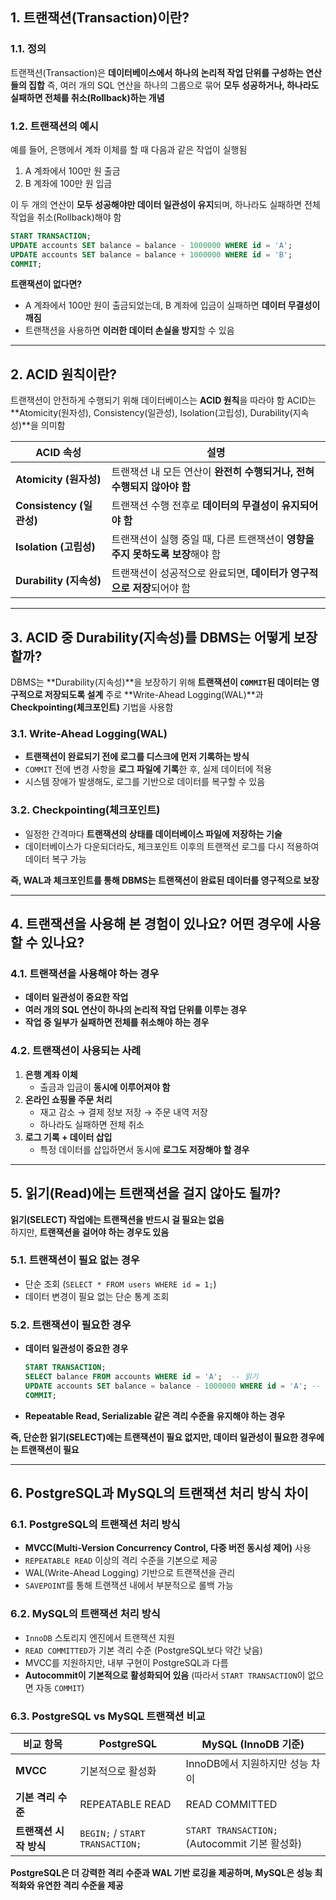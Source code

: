 ## 1. 트랜잭션(Transaction)이란?

### 1.1. 정의
트랜잭션(Transaction)은 **데이터베이스에서 하나의 논리적 작업 단위를 구성하는 연산들의 집합**
즉, 여러 개의 SQL 연산을 하나의 그룹으로 묶어 **모두 성공하거나, 하나라도 실패하면 전체를 취소(Rollback)하는 개념**

### 1.2. 트랜잭션의 예시
예를 들어, 은행에서 계좌 이체를 할 때 다음과 같은 작업이 실행됨

1. A 계좌에서 100만 원 출금  
2. B 계좌에 100만 원 입금  

이 두 개의 연산이 **모두 성공해야만 데이터 일관성이 유지**되며, 하나라도 실패하면 전체 작업을 취소(Rollback)해야 함

```sql
START TRANSACTION;
UPDATE accounts SET balance = balance - 1000000 WHERE id = 'A';
UPDATE accounts SET balance = balance + 1000000 WHERE id = 'B';
COMMIT;
```

**트랜잭션이 없다면?**  
- A 계좌에서 100만 원이 출금되었는데, B 계좌에 입금이 실패하면 **데이터 무결성이 깨짐**  
- 트랜잭션을 사용하면 **이러한 데이터 손실을 방지**할 수 있음  

---

## 2. ACID 원칙이란?

트랜잭션이 안전하게 수행되기 위해 데이터베이스는 **ACID 원칙**을 따라야 함
ACID는 **Atomicity(원자성), Consistency(일관성), Isolation(고립성), Durability(지속성)**을 의미함

| **ACID 속성** | **설명** |
|--------------|----------|
| **Atomicity (원자성)** | 트랜잭션 내 모든 연산이 **완전히 수행되거나, 전혀 수행되지 않아야 함** |
| **Consistency (일관성)** | 트랜잭션 수행 전후로 **데이터의 무결성이 유지되어야 함** |
| **Isolation (고립성)** | 트랜잭션이 실행 중일 때, 다른 트랜잭션이 **영향을 주지 못하도록 보장**해야 함 |
| **Durability (지속성)** | 트랜잭션이 성공적으로 완료되면, **데이터가 영구적으로 저장**되어야 함 |

---

## 3. ACID 중 Durability(지속성)를 DBMS는 어떻게 보장할까?

DBMS는 **Durability(지속성)**을 보장하기 위해 **트랜잭션이 `COMMIT`된 데이터는 영구적으로 저장되도록 설계**
주로 **Write-Ahead Logging(WAL)**과 **Checkpointing(체크포인트)** 기법을 사용함

### 3.1. Write-Ahead Logging(WAL)
- **트랜잭션이 완료되기 전에 로그를 디스크에 먼저 기록하는 방식**  
- `COMMIT` 전에 변경 사항을 **로그 파일에 기록**한 후, 실제 데이터에 적용  
- 시스템 장애가 발생해도, 로그를 기반으로 데이터를 복구할 수 있음  

### 3.2. Checkpointing(체크포인트)
- 일정한 간격마다 **트랜잭션의 상태를 데이터베이스 파일에 저장하는 기술**  
- 데이터베이스가 다운되더라도, 체크포인트 이후의 트랜잭션 로그를 다시 적용하여 데이터 복구 가능  

**즉, WAL과 체크포인트를 통해 DBMS는 트랜잭션이 완료된 데이터를 영구적으로 보장**  

---

## 4. 트랜잭션을 사용해 본 경험이 있나요? 어떤 경우에 사용할 수 있나요?

### 4.1. 트랜잭션을 사용해야 하는 경우
- **데이터 일관성이 중요한 작업**
- **여러 개의 SQL 연산이 하나의 논리적 작업 단위를 이루는 경우**
- **작업 중 일부가 실패하면 전체를 취소해야 하는 경우**

### 4.2. 트랜잭션이 사용되는 사례
1. **은행 계좌 이체**  
   - 출금과 입금이 **동시에 이루어져야 함**  
2. **온라인 쇼핑몰 주문 처리**  
   - 재고 감소 → 결제 정보 저장 → 주문 내역 저장  
   - 하나라도 실패하면 전체 취소  
3. **로그 기록 + 데이터 삽입**  
   - 특정 데이터를 삽입하면서 동시에 **로그도 저장해야 할 경우**  

---

## 5. 읽기(Read)에는 트랜잭션을 걸지 않아도 될까?

**읽기(SELECT) 작업에는 트랜잭션을 반드시 걸 필요는 없음**  
하지만, **트랜잭션을 걸어야 하는 경우도 있음**  

### 5.1. 트랜잭션이 필요 없는 경우
- 단순 조회 (`SELECT * FROM users WHERE id = 1;`)
- 데이터 변경이 필요 없는 단순 통계 조회

### 5.2. 트랜잭션이 필요한 경우
- **데이터 일관성이 중요한 경우**
  ```sql
  START TRANSACTION;
  SELECT balance FROM accounts WHERE id = 'A';  -- 읽기
  UPDATE accounts SET balance = balance - 1000000 WHERE id = 'A'; -- 쓰기
  COMMIT;
  ```
- **Repeatable Read, Serializable 같은 격리 수준을 유지해야 하는 경우**

**즉, 단순한 읽기(SELECT)에는 트랜잭션이 필요 없지만, 데이터 일관성이 필요한 경우에는 트랜잭션이 필요**  

---

## 6. PostgreSQL과 MySQL의 트랜잭션 처리 방식 차이

### 6.1. PostgreSQL의 트랜잭션 처리 방식
- **MVCC(Multi-Version Concurrency Control, 다중 버전 동시성 제어)** 사용
- `REPEATABLE READ` 이상의 격리 수준을 기본으로 제공
- WAL(Write-Ahead Logging) 기반으로 트랜잭션을 관리
- `SAVEPOINT`를 통해 트랜잭션 내에서 부분적으로 롤백 가능

### 6.2. MySQL의 트랜잭션 처리 방식
- `InnoDB` 스토리지 엔진에서 트랜잭션 지원
- `READ COMMITTED`가 기본 격리 수준 (PostgreSQL보다 약간 낮음)
- MVCC를 지원하지만, 내부 구현이 PostgreSQL과 다름
- **Autocommit이 기본적으로 활성화되어 있음** (따라서 `START TRANSACTION`이 없으면 자동 `COMMIT`)

### 6.3. PostgreSQL vs MySQL 트랜잭션 비교

| 비교 항목 | **PostgreSQL** | **MySQL (InnoDB 기준)** |
|-----------|--------------|----------------|
| **MVCC** | 기본적으로 활성화 | InnoDB에서 지원하지만 성능 차이 |
| **기본 격리 수준** | REPEATABLE READ | READ COMMITTED |
| **트랜잭션 시작 방식** | `BEGIN;` / `START TRANSACTION;` | `START TRANSACTION;` (Autocommit 기본 활성화) |

**PostgreSQL은 더 강력한 격리 수준과 WAL 기반 로깅을 제공하며, MySQL은 성능 최적화와 유연한 격리 수준을 제공**

